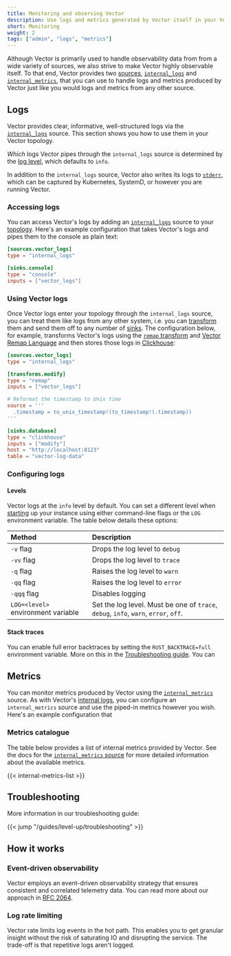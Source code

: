 ```yaml
---
title: Monitoring and observing Vector
description: Use logs and metrics generated by Vector itself in your Vector topology
short: Monitoring
weight: 2
tags: ["admin", "logs", "metrics"]
---
```


Although Vector is primarily used to handle observability data from from a wide variety of sources, we also strive to
make Vector highly observable itself. To that end, Vector provides two [sources], [`internal_logs`][internal_logs] and
[`internal_metrics`][internal_metrics], that you can use to handle logs and metrics produced by Vector just like you
would logs and metrics from any other source.

## Logs

Vector provides clear, informative, well-structured logs via the [`internal_logs`][internal_logs] source. This section
shows you how to use them in your Vector topology.

*Which* logs Vector pipes through the `internal_logs` source is determined by the [log level](#levels), which defaults
to `info`.

In addition to the `internal_logs` source, Vector also writes its logs to [`stderr`][stderr], which can be captured by
Kubernetes, SystemD, or however you are running Vector.

### Accessing logs

You can access Vector's logs by adding an [`internal_logs`][internal_logs] source to your [topology]. Here's an example
configuration that takes Vector's logs and pipes them to the console as plain text:

```toml
[sources.vector_logs]
type = "internal_logs"

[sinks.console]
type = "console"
inputs = ["vector_logs"]
```

### Using Vector logs

Once Vector logs enter your topology through the `internal_logs` source, you can treat them like logs from any other
system, i.e. you can [transform] them and send them off to any number of [sinks]. The configuration below, for example,
transforms Vector's logs using the [`remap` transform][remap] and [Vector Remap Language][VRL] and then stores those
logs in [Clickhouse]:

```toml
[sources.vector_logs]
type = "internal_logs"

[transforms.modify]
type = "remap"
inputs = ["vector_logs"]

# Reformat the timestamp to Unix time
source = '''
  .timestamp = to_unix_timestamp!(to_timestamp!(.timestamp))
'''

[sinks.database]
type = "clickhouse"
inputs = ["modify"]
host = "http://localhost:8123"
table = "vector-log-data"
```

### Configuring logs

#### Levels

Vector logs at the `info` level by default. You can set a different level when [starting] up your instance using either
command-line flags or the `LOG` environment variable. The table below details these options:

Method | Description
:------|:-----------
`-v` flag | Drops the log level to `debug`
`-vv` flag | Drops the log level to `trace`
`-q` flag | Raises the log level to `warn`
`-qq` flag | Raises the log level to `error`
`-qqq` flag | Disables logging
`LOG=<level>` environment variable | Set the log level. Must be one of `trace`, `debug`, `info`, `warn`, `error`, `off`.

#### Stack traces

You can enable full error backtraces by setting the `RUST_BACKTRACE=full` environment variable. More on this in the
[Troubleshooting guide][troubleshooting]. You can

## Metrics

You can monitor metrics produced by Vector using the [`internal_metrics`][internal_metrics] source. As with Vector's
[internal logs](#using-vector-logs), you can configure an `internal_metrics` source and use the piped-in metrics
however you wish. Here's an example configuration that

### Metrics catalogue

The table below provides a list of internal metrics provided by Vector. See the docs for the [`internal_metrics`
source][output] for more detailed information about the available metrics.

{{< internal-metrics-list >}}

## Troubleshooting

More information in our troubleshooting guide:

{{< jump "/guides/level-up/troubleshooting" >}}

## How it works

### Event-driven observability

Vector employs an event-driven observability strategy that ensures consistent and correlated telemetry data. You can
read more about our approach in [RFC 2064][rfc_2064].

### Log rate limiting

Vector rate limits log events in the hot path. This enables you to get granular insight without the risk of saturating
IO and disrupting the service. The trade-off is that repetitive logs aren't logged.

[clickhouse]: /docs/reference/configuration/sinks/clickhouse
[internal_logs]: /docs/reference/configuration/sources/internal_logs
[internal_metrics]: /docs/reference/configuration/sources/internal_metrics
[journald]: https://www.freedesktop.org/software/systemd/man/systemd-journald.service.html
[journald_source]: /docs/reference/configuration/sources/journald
[output]: /docs/reference/configuration/sources/internal_metrics/#output
[remap]: /docs/reference/configuration/transforms/remap
[rfc_2064]: https://github.com/vectordotdev/vector/blob/master/rfcs/2020-03-17-2064-event-driven-observability.md
[sinks]: /sinks
[sources]: /sources
[starting]: /docs/administration/management
[stderr]: https://en.wikipedia.org/wiki/Standard_streams#Standard_error_(stderr)
[topology]: /docs/about/concepts/#topology
[transform]: /transforms
[troubleshooting]: /guides/level-up/troubleshooting
[vrl]: /docs/reference/vrl
